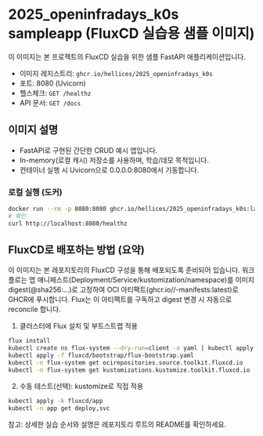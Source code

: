 # 2025_openinfradays_k0s sampleapp (FluxCD 실습용 샘플 이미지)

이 이미지는 본 프로젝트의 FluxCD 실습을 위한 샘플 FastAPI 애플리케이션입니다.

- 이미지 레지스트리: `ghcr.io/hellices/2025_openinfradays_k0s`
- 포트: 8080 (Uvicorn)
- 헬스체크: `GET /healthz`
- API 문서: `GET /docs`

## 이미지 설명
- FastAPI로 구현된 간단한 CRUD 예시 앱입니다.
- In-memory(로컬 캐시) 저장소를 사용하며, 학습/데모 목적입니다.
- 컨테이너 실행 시 Uvicorn으로 0.0.0.0:8080에서 기동합니다.

### 로컬 실행 (도커)
```bash
docker run --rm -p 8080:8080 ghcr.io/hellices/2025_openinfradays_k0s:latest
# 확인
curl http://localhost:8080/healthz
```

## FluxCD로 배포하는 방법 (요약)
이 이미지는 본 레포지토리의 FluxCD 구성을 통해 배포되도록 준비되어 있습니다.
워크플로는 앱 매니페스트(Deployment/Service/kustomization/namespace)를 이미지 digest(@sha256:…)로 고정하여
OCI 아티팩트(ghcr.io/<owner>/<repo>-manifests:latest)로 GHCR에 푸시합니다. Flux는 이 아티팩트를 구독하고 digest 변경 시 자동으로 reconcile 합니다.

1) 클러스터에 Flux 설치 및 부트스트랩 적용
```bash
flux install
kubectl create ns flux-system --dry-run=client -o yaml | kubectl apply -f -
kubectl apply -f fluxcd/bootstrap/flux-bootstrap.yaml
kubectl -n flux-system get ocirepositories.source.toolkit.fluxcd.io
kubectl -n flux-system get kustomizations.kustomize.toolkit.fluxcd.io
```

2) 수동 테스트(선택): kustomize로 직접 적용
```bash
kubectl apply -k fluxcd/app
kubectl -n app get deploy,svc
```

참고: 상세한 실습 순서와 설명은 레포지토리 루트의 README를 확인하세요.
